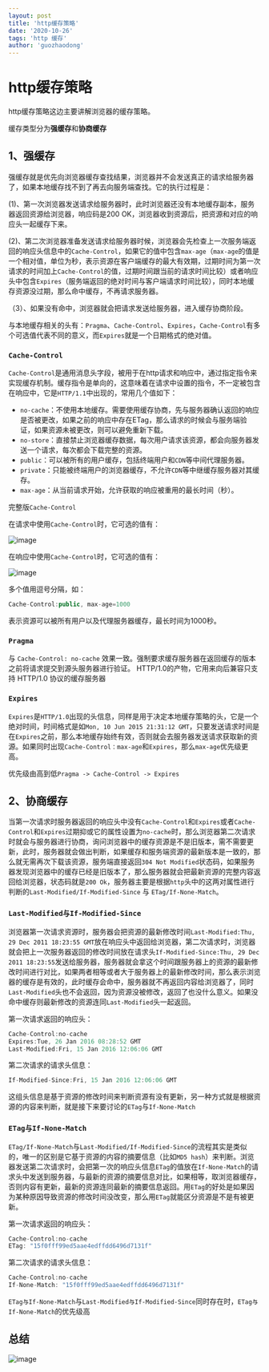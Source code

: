 ```yaml
---
layout: post
title: 'http缓存策略'
date: '2020-10-26'
tags: 'http 缓存'
author: 'guozhaodong'
---
```


# http缓存策略


http缓存策略这边主要讲解浏览器的缓存策略。

缓存类型分为**强缓存**和**协商缓存**

## 1、强缓存

强缓存就是优先向浏览器缓存查找结果，浏览器并不会发送真正的请求给服务器了，如果本地缓存找不到了再去向服务端查找。它的执行过程是：

(1)、第一次浏览器发送请求给服务器时，此时浏览器还没有本地缓存副本，服务器返回资源给浏览器，响应码是200 OK，浏览器收到资源后，把资源和对应的响应头一起缓存下来。

(2)、第二次浏览器准备发送请求给服务器时候，浏览器会先检查上一次服务端返回的响应头信息中的`Cache-Control`，如果它的值中包含`max-age`（`max-age`的值是一个相对值，单位为秒，表示资源在客户端缓存的最大有效期，过期时间为第一次请求的时间加上`Cache-Control`的值，过期时间跟当前的请求时间比较）或者响应头中包含`Expires`（服务端返回的绝对时间与客户端请求时间比较），同时本地缓存资源没过期，那么命中缓存，不再请求服务器。

（3）、如果没有命中，浏览器就会把请求发送给服务器，进入缓存协商阶段。

与本地缓存相关的头有：`Pragma`、`Cache-Control`、`Expires`，`Cache-Control`有多个可选值代表不同的意义，而`Expires`就是一个日期格式的绝对值。



### `Cache-Control`

`Cache-Control`是通用消息头字段，被用于在http请求和响应中，通过指定指令来实现缓存机制。缓存指令是单向的，这意味着在请求中设置的指令，不一定被包含在响应中，它是`HTTP/1.1`中出现的，常用几个值如下：

- `no-cache`：不使用本地缓存。需要使用缓存协商，先与服务器确认返回的响应是否被更改，如果之前的响应中存在ETag，那么请求的时候会与服务端验证，如果资源未被更改，则可以避免重新下载。
- `no-store`：直接禁止浏览器缓存数据，每次用户请求该资源，都会向服务器发送一个请求，每次都会下载完整的资源。
- `public`：可以被所有的用户缓存，包括终端用户和`CDN`等中间代理服务器。
- `private`：只能被终端用户的浏览器缓存，不允许`CDN`等中继缓存服务器对其缓存。
- `max-age`：从当前请求开始，允许获取的响应被重用的最长时间（秒）。

完整版`Cache-Control`

在请求中使用`Cache-Control`时，它可选的值有：

![image](/assets/img/http-cache/pic2.png)

在响应中使用`Cache-Control`时，它可选的值有：

![image](/assets/img/http-cache/pic3.png)

多个值用逗号分隔，如：
``` JavaScript
Cache-Control:public, max-age=1000
```
表示资源可以被所有用户以及代理服务器缓存，最长时间为1000秒。

### `Pragma`

与 `Cache-Control: no-cache` 效果一致。强制要求缓存服务器在返回缓存的版本之前将请求提交到源头服务器进行验证。 HTTP/1.0的产物，它用来向后兼容只支持 HTTP/1.0 协议的缓存服务器

### `Expires`

`Expires`是`HTTP/1.0`出现的头信息，同样是用于决定本地缓存策略的头，它是一个绝对时间，时间格式是如`Mon, 10 Jun 2015 21:31:12 GMT`，只要发送请求时间是在`Expires`之前，那么本地缓存始终有效，否则就会去服务器发送请求获取新的资源。如果同时出现`Cache-Control：max-age`和`Expires`，那么`max-age`优先级更高。

优先级由高到低`Pragma -> Cache-Control -> Expires`

## 2、协商缓存

当第一次请求时服务器返回的响应头中没有`Cache-Control`和`Expires`或者`Cache-Control`和`Expires`过期抑或它的属性设置为`no-cache`时，那么浏览器第二次请求时就会与服务器进行协商，询问浏览器中的缓存资源是不是旧版本，需不需要更新，此时，服务器就会做出判断，如果缓存和服务端资源的最新版本是一致的，那么就无需再次下载该资源，服务端直接返回`304 Not Modified`状态码，如果服务器发现浏览器中的缓存已经是旧版本了，那么服务器就会把最新资源的完整内容返回给浏览器，状态码就是`200 Ok`，服务器主要是根据`http`头中的这两对属性进行判断的`Last-Modified/If-Modified-Since` 与 `ETag/If-None-Match`。

### `Last-Modified与If-Modified-Since`

浏览器第一次请求资源时，服务器会把资源的最新修改时间`Last-Modified:Thu, 29 Dec 2011 18:23:55 GMT`放在响应头中返回给浏览器，第二次请求时，浏览器就会把上一次服务器返回的修改时间放在请求头`If-Modified-Since:Thu, 29 Dec 2011 18:23:55`发送给服务器，服务器就会拿这个时间跟服务器上的资源的最新修改时间进行对比，如果两者相等或者大于服务器上的最新修改时间，那么表示浏览器的缓存是有效的，此时缓存会命中，服务器就不再返回内容给浏览器了，同时`Last-Modified`头也不会返回，因为资源没被修改，返回了也没什么意义。如果没命中缓存则最新修改的资源连同`Last-Modified`头一起返回。

第一次请求返回的响应头：

```JavaScript
Cache-Control:no-cache
Expires:Tue, 26 Jan 2016 08:28:52 GMT
Last-Modified:Fri, 15 Jan 2016 12:06:06 GMT
```

第二次请求的请求头信息：
```JavaScript
If-Modified-Since:Fri, 15 Jan 2016 12:06:06 GMT
```

这组头信息是基于资源的修改时间来判断资源有没有更新，另一种方式就是根据资源的内容来判断，就是接下来要讨论的`ETag`与`If-None-Match`

### `ETag与If-None-Match`

`ETag/If-None-Match`与`Last-Modified/If-Modified-Since`的流程其实是类似的，唯一的区别是它基于资源的内容的摘要信息（比如`MD5 hash`）来判断。浏览器发送第二次请求时，会把第一次的响应头信息`ETag`的值放在`If-None-Match`的请求头中发送到服务器，与最新的资源的摘要信息对比，如果相等，取浏览器缓存，否则内容有更新，最新的资源连同最新的摘要信息返回。用`ETag`的好处是如果因为某种原因导致资源的修改时间没改变，那么用`ETag`就能区分资源是不是有被更新。

第一次请求返回的响应头：

```JavaScript
Cache-Control:no-cache
ETag: "15f0fff99ed5aae4edffdd6496d7131f"
```

第二次请求的请求头信息：

```JavaScript
Cache-Control:no-cache
If-None-Match: "15f0fff99ed5aae4edffdd6496d7131f"
```

`ETag与If-None-Match`与`Last-Modified与If-Modified-Since`同时存在时，`ETag与If-None-Match`的优先级高

## 总结

![image](/assets/img/http-cache/pic.jpg)